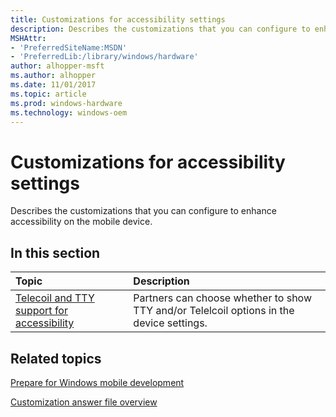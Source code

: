 ```yaml
---
title: Customizations for accessibility settings
description: Describes the customizations that you can configure to enhance accessibility on the mobile device.
MSHAttr:
- 'PreferredSiteName:MSDN'
- 'PreferredLib:/library/windows/hardware'
author: alhopper-msft
ms.author: alhopper
ms.date: 11/01/2017
ms.topic: article
ms.prod: windows-hardware
ms.technology: windows-oem
---
```

# Customizations for accessibility settings

Describes the customizations that you can configure to enhance accessibility on the mobile device.

## In this section

| Topic                                 | Description                                                                                   |
|:--------------------------------------|:----------------------------------------------------------------------------------------------|
| [Telecoil and TTY support for accessibility](telecoil-and-tty-support-for-accessibility.md) | Partners can choose whether to show TTY and/or Telelcoil options in the device settings. |

## Related topics

[Prepare for Windows mobile development](https://docs.microsoft.com/en-us/windows-hardware/manufacture/mobile/preparing-for-windows-mobile-development)

[Customization answer file overview](https://docs.microsoft.com/en-us/windows-hardware/customize/mobile/mcsf/customization-answer-file)

